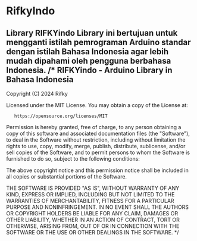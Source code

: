 # RifkyIndo
Library RIFKYindo Library ini bertujuan untuk mengganti istilah pemrograman Arduino standar dengan istilah Bahasa Indonesia agar lebih mudah dipahami oleh pengguna berbahasa Indonesia.
/*
   RIFKYindo - Arduino Library in Bahasa Indonesia
   -----------------------------------------------
   Copyright (C) 2024 Rifky 

   Licensed under the MIT License. You may obtain a copy of the License at:

       https://opensource.org/licenses/MIT

   Permission is hereby granted, free of charge, to any person obtaining a copy
   of this software and associated documentation files (the "Software"), to deal
   in the Software without restriction, including without limitation the rights
   to use, copy, modify, merge, publish, distribute, sublicense, and/or sell
   copies of the Software, and to permit persons to whom the Software is
   furnished to do so, subject to the following conditions:

   The above copyright notice and this permission notice shall be included in
   all copies or substantial portions of the Software.

   THE SOFTWARE IS PROVIDED "AS IS", WITHOUT WARRANTY OF ANY KIND, EXPRESS OR
   IMPLIED, INCLUDING BUT NOT LIMITED TO THE WARRANTIES OF MERCHANTABILITY,
   FITNESS FOR A PARTICULAR PURPOSE AND NONINFRINGEMENT. IN NO EVENT SHALL THE
   AUTHORS OR COPYRIGHT HOLDERS BE LIABLE FOR ANY CLAIM, DAMAGES OR OTHER
   LIABILITY, WHETHER IN AN ACTION OF CONTRACT, TORT OR OTHERWISE, ARISING FROM,
   OUT OF OR IN CONNECTION WITH THE SOFTWARE OR THE USE OR OTHER DEALINGS IN
   THE SOFTWARE.
*/
